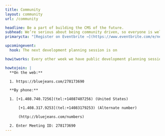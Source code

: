 ```yaml
---
title: Community
layout: community
url: /community

headline: Be a part of building the CMS of the future.
subhead: We’re serious about being community driven, so everyone is welcome to join the [community chat](https://gitter.im/netlify/NetlifyCMS), and to be a part of our bi-weekly planning sessions (details below).
primarycta: "[Register on Eventbrite →](https://www.eventbrite.com/e/netlify-cms-planning-session-bi-weekly-tickets-35794058994)"

upcomingevent:
  hook: The next development planning session is on

howitworks: Every other week we have public development planning sessions. They're web based, last about an hour, and are geared toward contributors and those interested in contributing. Sessions currently take place every other Wednesday, 9am - 10am PT.

howtojoin: |
  **On the web:**

  1. https://bluejeans.com/278173690

  **By phone:**

  1. [+1.408.740.7256](tel:+14087407256) (United States)

      [+1.408.317.9253](tel:+14083179253) (Alternate number)

      (http://bluejeans.com/numbers)

  2. Enter Meeting ID: 278173690
---
```

